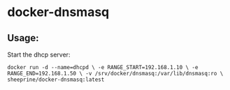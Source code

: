 # docker-dnsmasq

## Usage:

Start the dhcp server:

`docker run -d --name=dhcpd \
    -e RANGE_START=192.168.1.10 \
    -e RANGE_END=192.168.1.50 \
    -v /srv/docker/dnsmasq:/var/lib/dnsmasq:ro \
    sheeprine/docker-dnsmasq:latest`
